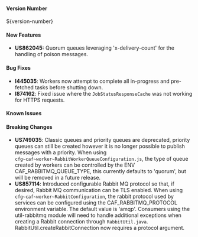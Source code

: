 #### Version Number
${version-number}

#### New Features
- **US862045:** Quorum queues leveraging 'x-delivery-count' for the handling of poison messages.

#### Bug Fixes
- **I445035**: Workers now attempt to complete all in-progress and pre-fetched tasks before shutting down.
- **I874162**: Fixed issue where the `JobStatusResponseCache` was not working for HTTPS requests.

#### Known Issues

#### Breaking Changes
- **US749035**: Classic queues and priority queues are deprecated, priority queues can still be created however it is no
  longer possible to publish messages with a priority.
  When using `cfg~caf~worker~RabbitWorkerQueueConfiguration.js`, the type of queue created by workers can be controlled 
  by the ENV CAF_RABBITMQ_QUEUE_TYPE, this currently defaults to 'quorum', but will be removed in a future release.
- **US857114**: Introduced configurable Rabbit MQ protocol so that, if desired, Rabbit MQ communication can be TLS 
  enabled. When using `cfg~caf~worker~RabbitConfiguration`, the rabbit protocol used by services can be configured using 
  the CAF_RABBITMQ_PROTOCOL environment variable. The default value is 'amqp'.
  Consumers using the util-rabbitmq module will need to handle additional exceptions when creating a Rabbit connection
  through `RabbitUtil.java`. RabbitUtil.createRabbitConnection now requires a protocol argument.

